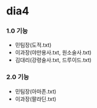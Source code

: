 # dia4

### 1.0 기능

- 민팀장(도적.txt)
- 이과장(야만용사.txt, 원소술사.txt)
- 김대리(강령술사.txt, 드루이드.txt)

### 2.0 기능

- 민팀장(아마존.txt)
- 이과장(팔라딘.txt)
